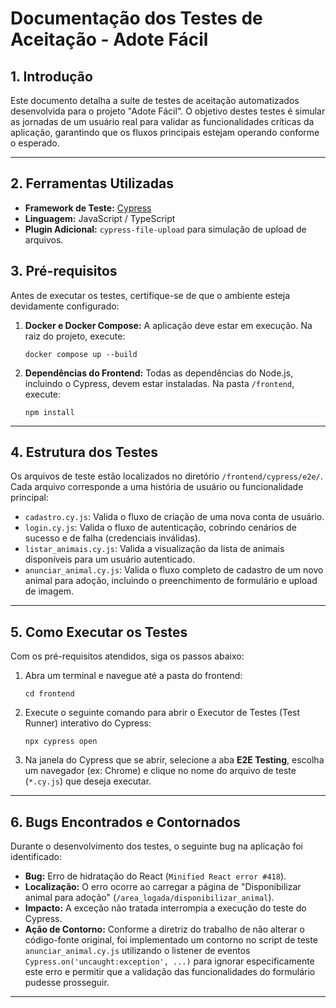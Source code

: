 # Documentação dos Testes de Aceitação - Adote Fácil

## 1. Introdução

Este documento detalha a suíte de testes de aceitação automatizados desenvolvida para o projeto "Adote Fácil". O objetivo destes testes é simular as jornadas de um usuário real para validar as funcionalidades críticas da aplicação, garantindo que os fluxos principais estejam operando conforme o esperado.

---

## 2. Ferramentas Utilizadas

* **Framework de Teste:** [Cypress](https://www.cypress.io/)
* **Linguagem:** JavaScript / TypeScript
* **Plugin Adicional:** `cypress-file-upload` para simulação de upload de arquivos.


## 3. Pré-requisitos

Antes de executar os testes, certifique-se de que o ambiente esteja devidamente configurado:

1.  **Docker e Docker Compose:** A aplicação deve estar em execução. Na raiz do projeto, execute:
    ```shell
    docker compose up --build
    ```
2.  **Dependências do Frontend:** Todas as dependências do Node.js, incluindo o Cypress, devem estar instaladas. Na pasta `/frontend`, execute:
    ```shell
    npm install
    ```

---

## 4. Estrutura dos Testes

Os arquivos de teste estão localizados no diretório `/frontend/cypress/e2e/`. Cada arquivo corresponde a uma história de usuário ou funcionalidade principal:

* `cadastro.cy.js`: Valida o fluxo de criação de uma nova conta de usuário.
* `login.cy.js`: Valida o fluxo de autenticação, cobrindo cenários de sucesso e de falha (credenciais inválidas).
* `listar_animais.cy.js`: Valida a visualização da lista de animais disponíveis para um usuário autenticado.
* `anunciar_animal.cy.js`: Valida o fluxo completo de cadastro de um novo animal para adoção, incluindo o preenchimento de formulário e upload de imagem.

---

## 5. Como Executar os Testes

Com os pré-requisitos atendidos, siga os passos abaixo:

1.  Abra um terminal e navegue até a pasta do frontend:
    ```shell
    cd frontend
    ```
2.  Execute o seguinte comando para abrir o Executor de Testes (Test Runner) interativo do Cypress:
    ```shell
    npx cypress open
    ```
3.  Na janela do Cypress que se abrir, selecione a aba **E2E Testing**, escolha um navegador (ex: Chrome) e clique no nome do arquivo de teste (`*.cy.js`) que deseja executar.

---

## 6. Bugs Encontrados e Contornados

Durante o desenvolvimento dos testes, o seguinte bug na aplicação foi identificado:

* **Bug:** Erro de hidratação do React (`Minified React error #418`).
* **Localização:** O erro ocorre ao carregar a página de "Disponibilizar animal para adoção" (`/area_logada/disponibilizar_animal`).
* **Impacto:** A exceção não tratada interrompia a execução do teste do Cypress.
* **Ação de Contorno:** Conforme a diretriz do trabalho de não alterar o código-fonte original, foi implementado um contorno no script de teste `anunciar_animal.cy.js` utilizando o listener de eventos `Cypress.on('uncaught:exception', ...)` para ignorar especificamente este erro e permitir que a validação das funcionalidades do formulário pudesse prosseguir.

---